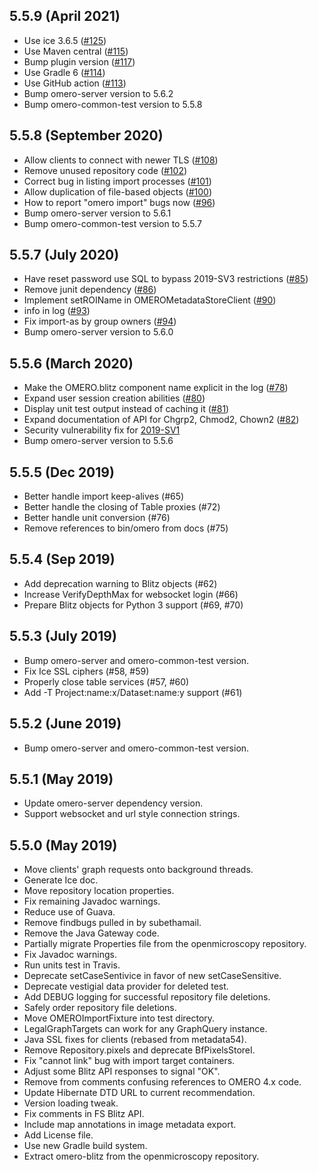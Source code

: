 5.5.9 (April 2021)
------------------

- Use ice 3.6.5 ([#125](https://github.com/ome/omero-blitz/pull/125))
- Use Maven central ([#115](https://github.com/ome/omero-blitz/pull/115))
- Bump plugin version ([#117](https://github.com/ome/omero-blitz/pull/117))
- Use Gradle 6 ([#114](https://github.com/ome/omero-blitz/pull/114))
- Use GitHub action ([#113](https://github.com/ome/omero-blitz/pull/113))
- Bump omero-server version to 5.6.2
- Bump omero-common-test version to 5.5.8

5.5.8 (September 2020)
----------------------

- Allow clients to connect with newer TLS ([#108](https://github.com/ome/omero-blitz/pull/108))
- Remove unused repository code ([#102](https://github.com/ome/omero-blitz/pull/102))
- Correct bug in listing import processes ([#101](https://github.com/ome/omero-blitz/pull/101))
- Allow duplication of file-based objects ([#100](https://github.com/ome/omero-blitz/pull/100))
- How to report "omero import" bugs now ([#96](https://github.com/ome/omero-blitz/pull/96))
- Bump omero-server version to 5.6.1
- Bump omero-common-test version to 5.5.7

5.5.7 (July 2020)
-----------------

- Have reset password use SQL to bypass 2019-SV3 restrictions ([#85](https://github.com/ome/omero-blitz/pull/85))
- Remove junit dependency ([#86](https://github.com/ome/omero-blitz/pull/86))
- Implement setROIName in OMEROMetadataStoreClient ([#90](https://github.com/ome/omero-blitz/pull/90))
- info in log ([#93](https://github.com/ome/omero-blitz/pull/93))
- Fix import-as by group owners ([#94](https://github.com/ome/omero-blitz/pull/94))
- Bump omero-server version to 5.6.0

5.5.6 (March 2020)
------------------

- Make the OMERO.blitz component name explicit in the log
  ([#78](https://github.com/ome/omero-blitz/pull/78))
- Expand user session creation abilities
  ([#80](https://github.com/ome/omero-blitz/pull/80))
- Display unit test output instead of caching it
  ([#81](https://github.com/ome/omero-blitz/pull/81))
- Expand documentation of API for Chgrp2, Chmod2, Chown2
  ([#82](https://github.com/ome/omero-blitz/pull/82))
- Security vulnerability fix for
  [2019-SV1](https://www.openmicroscopy.org/security/advisories/2019-SV1-reader-used-files/)
- Bump omero-server version to 5.5.6

5.5.5 (Dec 2019)
----------------

- Better handle import keep-alives (#65)
- Better handle the closing of Table proxies (#72)
- Better handle unit conversion (#76)
- Remove references to bin/omero from docs (#75)

5.5.4 (Sep 2019)
----------------

- Add deprecation warning to Blitz objects (#62)
- Increase VerifyDepthMax for websocket login (#66)
- Prepare Blitz objects for Python 3 support (#69, #70)

5.5.3 (July 2019)
-----------------

- Bump omero-server and omero-common-test version.
- Fix Ice SSL ciphers (#58, #59)
- Properly close table services (#57, #60)
- Add -T Project:name:x/Dataset:name:y support (#61)

5.5.2 (June 2019)
-----------------

- Bump omero-server and omero-common-test version.

5.5.1 (May 2019)
----------------

- Update omero-server dependency version.
- Support websocket and url style connection strings.

5.5.0 (May 2019)
----------------

- Move clients' graph requests onto background threads.
- Generate Ice doc.
- Move repository location properties.
- Fix remaining Javadoc warnings.
- Reduce use of Guava.
- Remove findbugs pulled in by subethamail.
- Remove the Java Gateway code.
- Partially migrate Properties file from the openmicroscopy repository.
- Fix Javadoc warnings.
- Run units test in Travis.
- Deprecate setCaseSentivice in favor of new setCaseSensitive.
- Deprecate vestigial data provider for deleted test.
- Add DEBUG logging for successful repository file deletions.
- Safely order repository file deletions.
- Move OMEROImportFixture into test directory.
- LegalGraphTargets can work for any GraphQuery instance.
- Java SSL fixes for clients (rebased from metadata54).
- Remove Repository.pixels and deprecate BfPixelsStoreI.
- Fix "cannot link" bug with import target containers.
- Adjust some Blitz API responses to signal "OK".
- Remove from comments confusing references to OMERO 4.x code.
- Update Hibernate DTD URL to current recommendation.
- Version loading tweak.
- Fix comments in FS Blitz API.
- Include map annotations in image metadata export.
- Add License file.
- Use new Gradle build system.
- Extract omero-blitz from the openmicroscopy repository.
